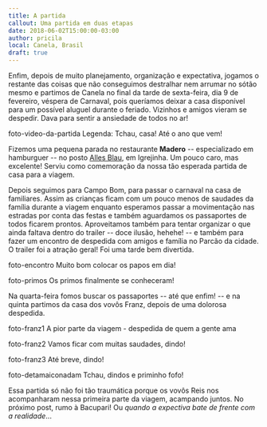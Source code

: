 ```yaml
---
title: A partida
callout: Uma partida em duas etapas 
date: 2018-06-02T15:00:00-03:00
author: pricila
local: Canela, Brasil
draft: true
---
```


Enfim, depois de muito planejamento, organização e expectativa, jogamos o restante das coisas que não conseguimos destralhar nem arrumar no sótão mesmo e partimos de Canela no final da tarde de sexta-feira, dia 9 de fevereiro, véspera de Carnaval, pois queríamos deixar a casa disponível para um possível aluguel durante o feriado. Vizinhos e amigos vieram se despedir. Dava para sentir a ansiedade de todos no ar!

foto-video-da-partida
Legenda: Tchau, casa! Até o ano que vem!

Fizemos uma pequena parada no restaurante **Madero** -- especializado em hamburguer -- no posto [Alles Blau](http://www.allesblau.com.br/), em Igrejinha. Um pouco caro, mas excelente! Serviu como comemoração da nossa tão esperada partida de casa para a viagem. 

Depois seguimos para Campo Bom, para passar o carnaval na casa de familiares. Assim as crianças ficam com um pouco menos de saudades da família durante a viagem enquanto esperamos passar a movimentação nas estradas por conta das festas e também aguardamos os passaportes de todos ficarem prontos. Aproveitamos também para tentar organizar o que ainda faltava dentro do trailer -- doce ilusão, hehehe! -- e também para fazer um encontro de despedida com amigos e família no Parcão da cidade. O trailer foi a atração geral! Foi uma tarde bem divertida.

foto-encontro
Muito bom colocar os papos em dia!

foto-primos
Os primos finalmente se conheceram!

Na quarta-feira fomos buscar os passaportes -- até que enfim! -- e na quinta partimos da casa dos vovôs Franz, depois de uma dolorosa despedida.

foto-franz1
A pior parte da viagem - despedida de quem a gente ama

foto-franz2
Vamos ficar com muitas saudades, dindo!

foto-franz3
Até breve, dindo!

foto-detamaiconadam
Tchau, dindos e priminho fofo!

Essa partida só não foi tão traumática porque os vovôs Reis nos acompanharam nessa primeira parte da viagem, acampando juntos. No próximo post, rumo à Bacupari! Ou *quando a expectiva bate de frente com a realidade*...